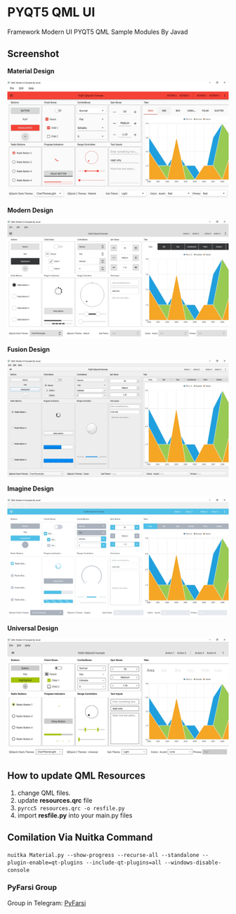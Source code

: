 # PYQT5 QML UI
Framework Modern UI PYQT5 QML Sample Modules By Javad

## Screenshot

**Material Design**

![Material](https://raw.githubusercontent.com/PyFarsi/PYQT5_QML_UI/master/ScreenShot/Material.jpg)

**Modern Design**

![Modern](https://raw.githubusercontent.com/PyFarsi/PYQT5_QML_UI/master/ScreenShot/Modern.jpg)

**Fusion Design**

![Fusion](https://raw.githubusercontent.com/PyFarsi/PYQT5_QML_UI/master/ScreenShot/Fusion.jpg)

**Imagine Design**

![Imagine](https://raw.githubusercontent.com/PyFarsi/PYQT5_QML_UI/master/ScreenShot/Imagine.jpg)

**Universal Design**

![Universal](https://raw.githubusercontent.com/PyFarsi/PYQT5_QML_UI/master/ScreenShot/Universal.jpg)

## How to update QML Resources

1. change QML files.
2. update **resources.qrc** file
3. ``pyrcc5 resources.qrc -o resfile.py``
4. import **resfile.py** into your main.py files

## Comilation Via Nuitka Command

``
nuitka Material.py --show-progress --recurse-all --standalone --plugin-enable=qt-plugins --include-qt-plugins=all --windows-disable-console
``

### PyFarsi Group 

Group in Telegram: [PyFarsi](https://t.me/PyFarsi)
